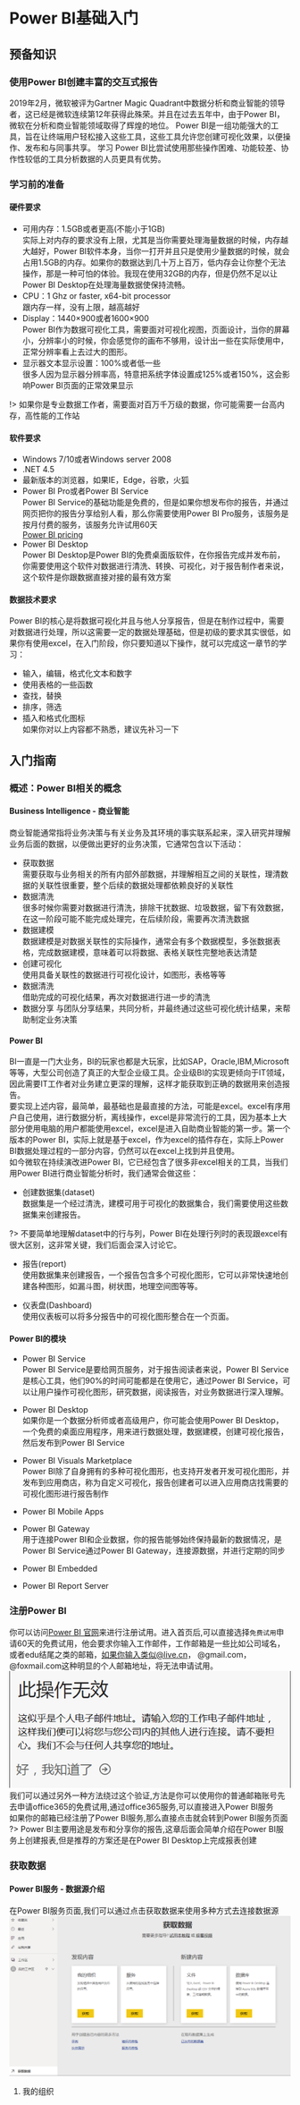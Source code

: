 # Power BI基础入门

## 预备知识

### 使用Power BI创建丰富的交互式报告  

2019年2月，微软被评为Gartner Magic Quadrant中数据分析和商业智能的领导者，这已经是微软连续第12年获得此殊荣。并且在过去五年中，由于Power BI，微软在分析和商业智能领域取得了辉煌的地位。 Power BI是一组功能强大的工具，旨在让终端用户轻松接入这些工具，这些工具允许您创建可视化效果，以便操作、发布和与同事共享。 学习 Power BI比尝试使用那些操作困难、功能较差、协作性较低的工具分析数据的人员更具有优势。

### 学习前的准备

#### 硬件要求  

* 可用内存：1.5GB或者更高(不能小于1GB)  
实际上对内存的要求没有上限，尤其是当你需要处理海量数据的时候，内存越大越好，Power BI软件本身，当你一打开并且只是使用少量数据的时候，就会占用1.5GB的内存。如果你的数据达到几十万上百万，低内存会让你整个无法操作，那是一种可怕的体验。我现在使用32GB的内存，但是仍然不足以让Power BI Desktop在处理海量数据使保持流畅。
* CPU：1 Ghz or faster, x64-bit processor  
跟内存一样，没有上限，越高越好  
* Display：1440×900或者1600×900  
Power BI作为数据可视化工具，需要面对可视化视图，页面设计，当你的屏幕小，分辨率小的时候，你会感觉你的画布不够用，设计出一些在实际使用中，正常分辨率看上去过大的图形。  
* 显示器文本显示设置：100%或者低一些  
很多人因为显示器分辨率高，特意把系统字体设置成125%或者150%，这会影响Power BI页面的正常效果显示  

!> 如果你是专业数据工作者，需要面对百万千万级的数据，你可能需要一台高内存，高性能的工作站  

#### 软件要求  

* Windows 7/10或者Windows server 2008  
* .NET 4.5
* 最新版本的浏览器，如果IE，Edge，谷歌，火狐  
* Power BI Pro或者Power BI Service  
Power BI Service的基础功能是免费的，但是如果你想发布你的报告，并通过网页把你的报告分享给别人看，那么你需要使用Power BI Pro服务，该服务是按月付费的服务，该服务允许试用60天  
[Power BI pricing](https://powerbi.microsoft.com/en-us/pricing/)  
* Power BI Desktop  
Power BI Desktop是Power BI的免费桌面版软件，在你报告完成并发布前，你需要使用这个软件对数据进行清洗、转换、可视化，对于报告制作者来说，这个软件是你跟数据直接对接的最有效方案  

#### 数据技术要求

Power BI的核心是将数据可视化并且与他人分享报告，但是在制作过程中，需要对数据进行处理，所以这需要一定的数据处理基础，但是初级的要求其实很低，如果你有使用excel，在入门阶段，你只要知道以下操作，就可以完成这一章节的学习：  

* 输入，编辑，格式化文本和数字
* 使用表格的一些函数  
* 查找，替换
* 排序，筛选
* 插入和格式化图标  
如果你对以上内容都不熟悉，建议先补习一下  

## 入门指南  

### 概述：Power BI相关的概念  

#### Business Intelligence - 商业智能  

商业智能通常指将业务决策与有关业务及其环境的事实联系起来，深入研究并理解业务后面的数据，以便做出更好的业务决策，它通常包含以下活动：  

* 获取数据  
需要获取与业务相关的所有内部外部数据，并理解相互之间的关联性，理清数据的关联性很重要，整个后续的数据处理都依赖良好的关联性  
* 数据清洗  
很多时候你需要对数据进行清洗，排除干扰数据、垃圾数据，留下有效数据，在这一阶段可能不能完成处理完，在后续阶段，需要再次清洗数据  
* 数据建模  
数据建模是对数据关联性的实际操作，通常会有多个数据模型，多张数据表格，完成数据建模，意味着可以将数据、表格关联性完整地表达清楚  
* 创建可视化  
使用具备关联性的数据进行可视化设计，如图形，表格等等
* 数据清洗  
借助完成的可视化结果，再次对数据进行进一步的清洗  
* 数据分享
与团队分享结果，共同分析，并最终通过这些可视化统计结果，来帮助制定业务决策  

#### Power BI

BI一直是一门大业务，BI的玩家也都是大玩家，比如SAP，Oracle,IBM,Microsoft等等，大型公司创造了真正的大型企业级工具。企业级BI的实现更倾向于IT领域，因此需要IT工作者对业务建立更深的理解，这样才能获取到正确的数据用来创造报告。  
要实现上述内容，最简单，最基础也是最直接的方法，可能是excel。excel有序用户自己使用，进行数据分析，离线操作，excel是非常流行的工具，因为基本上大部分使用电脑的用户都能使用excel，excel是进入自助商业智能的第一步。第一个版本的Power BI，实际上就是基于excel，作为excel的插件存在，实际上Power BI数据处理过程的一部分内容，仍然可以在excel上找到并且使用。  
如今微软在持续演改进Power BI，它已经包含了很多非excel相关的工具，当我们用Power BI进行商业智能分析时，我们通常会做这些：  

* 创建数据集(dataset)  
数据集是一个经过清洗，建模可用于可视化的数据集合，我们需要使用这些数据集来创建报告。  

?> 不要简单地理解dataset中的行与列，Power BI在处理行列时的表现跟excel有很大区别，这非常关键，我们后面会深入讨论它。  

* 报告(report)  
使用数据集来创建报告，一个报告包含多个可视化图形，它可以非常快速地创建各种图形，如漏斗图，树状图，地理空间图等等。  

* 仪表盘(Dashboard)  
使用仪表板可以将多分报告中的可视化图形整合在一个页面。  

#### Power BI的模块

* Power BI Service  
Power BI Service是要给网页服务，对于报告阅读者来说，Power BI Service是核心工具，他们90%的时间可能都是在使用它，通过Power BI Service，可以让用户操作可视化图形，研究数据，阅读报告，对业务数据进行深入理解。

* Power BI Desktop  
如果你是一个数据分析师或者高级用户，你可能会使用Power BI Desktop，一个免费的桌面应用程序，用来进行数据处理，数据建模，创建可视化报告，然后发布到Power BI Service  

* Power BI Visuals Marketplace  
Power BI除了自身拥有的多种可视化图形，也支持开发者开发可视化图形，并发布到应用商店，称为自定义可视化，报告创建者可以进入应用商店找需要的可视化图形进行报告制作  

* Power BI Mobile Apps  

* Power BI Gateway  
用于连接Power BI和企业数据，你的报告能够始终保持最新的数据情况，是Power BI Service通过Power BI Gateway，连接源数据，并进行定期的同步  

* Power BI Embedded  

* Power BI Report Server  

### 注册Power BI  

你可以访问[Power BI 官网](https://powerbi.microsoft.com/)来进行注册试用。进入首页后,可以直接选择`免费试用`申请60天的免费试用，他会要求你输入工作邮件，工作邮箱是一些比如公司域名，或者edu结尾之类的邮箱，如果你输入类似@live.cn， @gmail.com， @foxmail.com这种明显的个人邮箱地址，将无法申请试用。  
![无效邮箱](./getting-started/invalid.email.png)  
我们可以通过另外一种方法绕过这个验证,方法是你可以使用你的普通邮箱账号先去申请office365的免费试用,通过office365服务,可以直接进入Power BI服务  
如果你的邮箱已经注册了Power BI服务,那么直接点击就会转到Power BI服务页面
?> Power BI主要用途是发布和分享你的报告,这章后面会简单介绍在Power BI服务上创建报表,但是推荐的方案还是在Power BI Desktop上完成报表创建  

### 获取数据  

#### Power BI服务 - 数据源介绍  

在Power BI服务页面,我们可以通过点击获取数据来使用多种方式去连接数据源  
![数据源](./getting-started/get.data.png)  

1. 我的组织  
